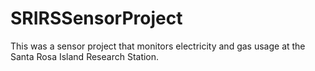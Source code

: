 # SRIRSSensorProject
This was a sensor project that monitors electricity and gas usage at the Santa Rosa Island Research Station.
